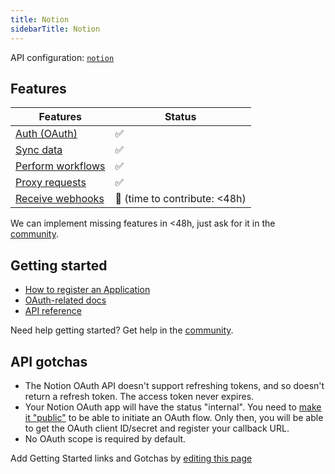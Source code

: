 ```yaml
---
title: Notion
sidebarTitle: Notion
---
```


API configuration: [`notion`](https://terapi.dev/providers.yaml)

## Features

| Features | Status |
| - | - |
| [Auth (OAuth)](/integrate/guides/authorize-an-api) | ✅ |
| [Sync data](/integrate/guides/sync-data-from-an-api) | ✅ |
| [Perform workflows](/integrate/guides/perform-workflows-with-an-api) | ✅ |
| [Proxy requests](/integrate/guides/proxy-requests-to-an-api) | ✅ |
| [Receive webhooks](/integrate/guides/receive-webhooks-from-an-api) | 🚫 (time to contribute: &lt;48h) |

<Tip>We can implement missing features in &lt;48h, just ask for it in the [community](https://terapi.dev/slack).</Tip>

## Getting started

-   [How to register an Application](https://developers.notion.com/docs/authorization)
-   [OAuth-related docs](https://developers.notion.com/docs/authorization#public-integration-auth-flow-set-up)
-   [API reference](https://developers.notion.com/reference/intro)

<Tip>Need help getting started? Get help in the [community](https://terapi.dev/slack).</Tip>

## API gotchas

- The Notion OAuth API doesn't support refreshing tokens, and so doesn't return a refresh token. The access token never expires.
- Your Notion OAuth app will have the status "internal". You need to [make it "public"](https://developers.notion.com/docs/authorization#how-to-make-an-integration-public) to be able to initiate an OAuth flow. Only then, you will be able to get the OAuth client ID/secret and register your callback URL.
- No OAuth scope is required by default.

<Note>Add Getting Started links and Gotchas by [editing this page](https://github.com/terapihq/terapi/tree/master/docs-v2/integrations/all/notion.mdx)</Note>
